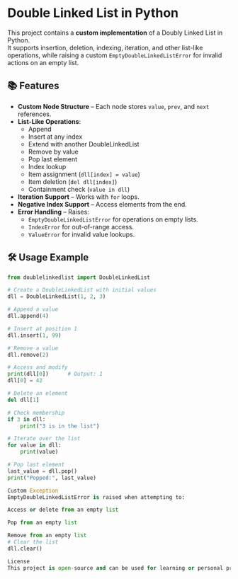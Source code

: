 # Double Linked List in Python

This project contains a **custom implementation** of a Doubly Linked List in Python.  
It supports insertion, deletion, indexing, iteration, and other list-like operations, while raising a custom `EmptyDoubleLinkedListError` for invalid actions on an empty list.

## 📚 Features

- **Custom Node Structure** – Each node stores `value`, `prev`, and `next` references.
- **List-Like Operations**:
  - Append
  - Insert at any index
  - Extend with another DoubleLinkedList
  - Remove by value
  - Pop last element
  - Index lookup
  - Item assignment (`dll[index] = value`)
  - Item deletion (`del dll[index]`)
  - Containment check (`value in dll`)
- **Iteration Support** – Works with `for` loops.
- **Negative Index Support** – Access elements from the end.
- **Error Handling** – Raises:
  - `EmptyDoubleLinkedListError` for operations on empty lists.
  - `IndexError` for out-of-range access.
  - `ValueError` for invalid value lookups.

## 🛠 Usage Example

```python
from doublelinkedlist import DoubleLinkedList

# Create a DoubleLinkedList with initial values
dll = DoubleLinkedList(1, 2, 3)

# Append a value
dll.append(4)

# Insert at position 1
dll.insert(1, 99)

# Remove a value
dll.remove(2)

# Access and modify
print(dll[0])      # Output: 1
dll[0] = 42

# Delete an element
del dll[1]

# Check membership
if 3 in dll:
    print("3 is in the list")

# Iterate over the list
for value in dll:
    print(value)

# Pop last element
last_value = dll.pop()
print("Popped:", last_value)

Custom Exception
EmptyDoubleLinkedListError is raised when attempting to:

Access or delete from an empty list

Pop from an empty list

Remove from an empty list
# Clear the list
dll.clear()

License
This project is open-source and can be used for learning or personal projects.
